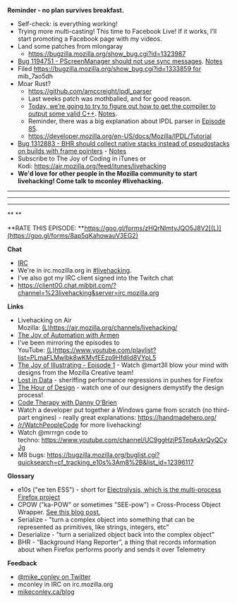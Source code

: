 **Reminder - no plan survives breakfast.**

- Self-check: is everything working!
- Trying more multi-casting! This time to Facebook Live! If it works, I’ll start promoting a Facebook page with my videos.
- Land some patches from mlongaray
    - https://bugzilla.mozilla.org/show_bug.cgi?id=1323987
- [Bug 1194751 - PScreenManager should not use sync messages](https://bugzilla.mozilla.org/show_bug.cgi?id=1194751). [Notes](https://www.evernote.com/l/AbKtwAE0I0xLyYTpUwY9V2tR15YO1HPxc6A)
- Filed https://bugzilla.mozilla.org/show_bug.cgi?id=1333859 for mib_7ao5dh
- Moar Rust?
    - https://github.com/amccreight/ipdl_parser
    - Last weeks patch was mothballed, and for good reason.
    - [Today, we’re going to try to figure out how to get the compiler to output some valid C++](https://github.com/amccreight/ipdl_parser/issues/16). [Notes](https://www.evernote.com/l/AbL5ivrALi9BGJ5-8LH65Bl8KevKwGwvSRg).
    - Reminder, there was a big explanation about IPDL parser in [Episode 85](https://air.mozilla.org/the-joy-of-coding-episode-85/).
    - https://developer.mozilla.org/en-US/docs/Mozilla/IPDL/Tutorial
- [Bug 1312883 - BHR should collect native stacks instead of pseudostacks on builds with frame pointers](https://bugzilla.mozilla.org/show_bug.cgi?id=1312883) - [Notes](https://www.evernote.com/l/AbL2n3HyUx1L1JI6-Y8oog0VPM2sLWb4c-A)
- Subscribe to The Joy of Coding in iTunes or Kodi: https://air.mozilla.org/feed/itunes/livehacking
- **We'd love for other people in the Mozilla community to start livehacking! Come talk to mconley #livehacking.**

****
****
****
**
**

**RATE THIS EPISODE: **https://goo.gl/forms/zHQrNlmtyJQO5J8V2[(L)](https://goo.gl/forms/8ap5qKahowauV3EG2)

**Chat**

- [IRC](https://wiki.mozilla.org/IRC)
- We're in irc.mozilla.org in [#livehacking](http://client00.chat.mibbit.com/?channel=%23livehacking&server=irc.mozilla.org).
- I’ve also got my IRC client signed into the Twitch chat
- https://client00.chat.mibbit.com/?channel=%23livehacking&server=irc.mozilla.org

**Links**

- Livehacking on Air Mozilla: [(L)](https://air.mozilla.org/channels/livehacking/)https://air.mozilla.org/channels/livehacking/
- [The Joy of Automation with Armen](https://www.youtube.com/channel/UCBgCmdvPaoYyha7JI33rfDQ)
- I've been mirroring the episodes to YouTube: [(L)](https://www.youtube.com/playlist?list=PLmaFLMwlbk8wKMvfEEzp9Hfdlid8VYpL5)https://www.youtube.com/playlist?list=PLmaFLMwlbk8wKMvfEEzp9Hfdlid8VYpL5
- [The Joy of Illustrating - Episode 1](https://www.youtube.com/watch?v=5g82nBPNVbc) - Watch @mart3ll blow your mind with designs from the Mozilla Creative team!
- [Lost in Data](https://air.mozilla.org/lost-in-data-episode-1/) - sheriffing performance regressions in pushes for Firefox
- [The Hour of Design](https://www.youtube.com/watch?v=8_Ld4hOU1QU) - watch one of our designers demystify the design process!
- [Code Therapy with Danny O’Brien](https://www.youtube.com/channel/UCDShi-SQdFVRnQrMla9G_kQ)
- Watch a developer put together a Windows game from scratch (no third-part engines) - really great explanations: https://handmadehero.org/
- [/r/WatchPeopleCode](https://www.reddit.com/r/WatchPeopleCode) for more livehacking!
- Watch @mrrrgn code to techno: https://www.youtube.com/channel/UC9ggHzjP5TepAxkrQyQCyJg
- M8 bugs: https://bugzilla.mozilla.org/buglist.cgi?quicksearch=cf_tracking_e10s%3Am8%2B&list_id=12396117

**Glossary**

- e10s ("ee ten ESS") - short for [Electrolysis, which is the multi-process Firefox project](https://wiki.mozilla.org/Electrolysis)
- CPOW ("ka-POW" or sometimes "SEE-pow") = Cross-Process Object Wrapper. [See this blog post.](http://mikeconley.ca/blog/2015/02/17/on-unsafe-cpow-usage-in-firefox-desktop-and-why-is-my-nightly-so-sluggish-with-e10s-enabled/)
- Serialize - "turn a complex object into something that can be represented as primitives, like strings, integers, etc"
- Deserialize - "turn a serialized object back into the complex object”
- BHR - “Background Hang Reporter”, a thing that records information about when Firefox performs poorly and sends it over Telemetry

**Feedback**

- [@mike_conley on Twitter](https://twitter.com/mike_conley)
- mconley in IRC on irc.mozilla.org
- [mikeconley.ca/blog](http://mikeconley.ca/blog/)